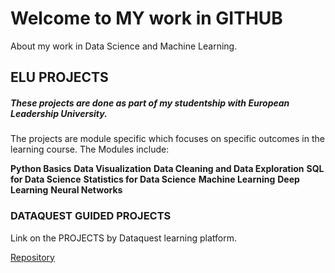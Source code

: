 # Welcome to MY work in GITHUB

About my work in Data Science and Machine Learning. 


## ELU PROJECTS

##### These projects are done as part of my studentship with European Leadership University.
The projects are module specific which focuses on specific outcomes in the learning course.
The Modules include:

**Python Basics**
**Data Visualization**
**Data Cleaning and Data Exploration**
**SQL for Data Science**
**Statistics for Data Science**
**Machine Learning**
**Deep Learning**
**Neural Networks**


### DATAQUEST GUIDED PROJECTS

Link on the PROJECTS by Dataquest learning platform. 


[Repository](https://github.com/TrishalaBasti/DQ-Guidedprojects)
